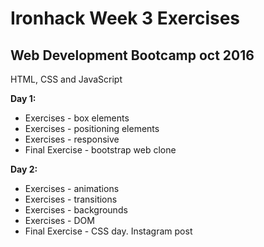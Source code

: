 # Ironhack Week 3 Exercises

## Web Development Bootcamp oct 2016

HTML, CSS and JavaScript

**Day 1:**
- Exercises - box elements
- Exercises - positioning elements
- Exercises - responsive
- Final Exercise - bootstrap web clone

**Day 2:**
- Exercises - animations
- Exercises - transitions
- Exercises - backgrounds
- Exercises - DOM
- Final Exercise - CSS day. Instagram post

